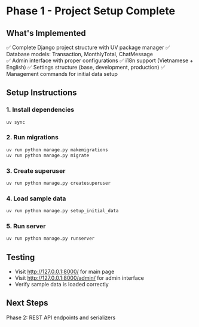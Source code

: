# Phase 1 - Project Setup Complete

## What's Implemented

✅ Complete Django project structure with UV package manager
✅ Database models: Transaction, MonthlyTotal, ChatMessage  
✅ Admin interface with proper configurations
✅ i18n support (Vietnamese + English)
✅ Settings structure (base, development, production)
✅ Management commands for initial data setup

## Setup Instructions

### 1. Install dependencies
```bash
uv sync
```

### 2. Run migrations
```bash
uv run python manage.py makemigrations
uv run python manage.py migrate
```

### 3. Create superuser
```bash
uv run python manage.py createsuperuser
```

### 4. Load sample data
```bash
uv run python manage.py setup_initial_data
```

### 5. Run server
```bash
uv run python manage.py runserver
```

## Testing

- Visit http://127.0.0.1:8000/ for main page
- Visit http://127.0.0.1:8000/admin/ for admin interface
- Verify sample data is loaded correctly

## Next Steps

Phase 2: REST API endpoints and serializers 